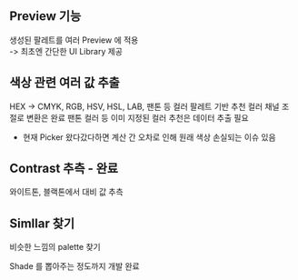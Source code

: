 ## Preview 기능

생성된 팔레트를 여러 Preview 에 적용<br>
-> 최초엔 간단한 UI Library 제공

## 색상 관련 여러 값 추출

HEX -> CMYK, RGB, HSV, HSL, LAB, 팬톤 등 컬러 팔레트 기반 추천
컬러 채널 조절로 변환은 완료
팬톤 컬러 등 이미 지정된 컬러 추천은 데이터 추출 필요

- 현재 Picker 왔다갔다하면 계산 간 오차로 인해 원래 색상 손실되는 이슈 있음

## Contrast 추측 - 완료

와이트톤, 블랙톤에서 대비 값 추측

## Simllar 찾기

비슷한 느낌의 palette 찾기

Shade 를 뽑아주는 정도까지 개발 완료
